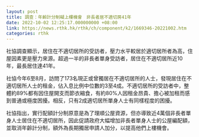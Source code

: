 ```yaml
---
layout: post
title: 調查：年齡計分制礙上樓機會　非長者居不適切房41年
date: 2022-10-02 12:25:17.000000000 +08:00
link: https://news.rthk.hk/rthk/ch/component/k2/1669346-20221002.htm
categories: rthk
---
```


社協調查顯示，居住在不適切居所的受訪者，壓力水平較居於適切居所者為高，住屋因素更是壓力來源。超過一半的非長者單身受訪者，居住在不適切居所近10年，最長居住達41年。

社協今年6至8月，訪問了173名現正或曾獨居在不適切居所的人士，發現居住在不適切居所人士的租金，佔入息比例中位數的3至4成。不適切居所的受訪者中，整體約89%都有因住屋開支而節衣縮食，有約80%人因租金昂貴、擔心被加租而感到普通或極度困擾。相反，只有2成適切居所單身人士有同樣程度的困擾。

社協指出，實行配額計分制原意是為了理順公屋資源，但亦導致近4萬個非長者單身人士居住在不適切居所，因此促請政府大幅增加非長者單身人士的公屋編配額，並取消年齡計分制，額外為長期獨居申請人加分，以提高他們上樓機會。
